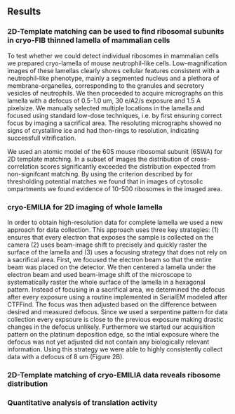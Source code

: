 ## Results

### 2D-Template matching can be used to find ribosomal subunits in cryo-FIB thinned lamella of mammalian cells

To test whether we could detect individual ribosomes in mammalian cells we
prepared cryo-lamella of mouse neutrophil-like cells. Low-magnification images
of these lamellas clearly shows cellular features consistent with a
neutrophil-like phenotype, mainly a segmented nucleus and a plethora of
membrane-organelles, corresponding to the granules and secretory vesicles of
neutrophils. We then proceeded to acquire micrographs on this lamella with a
defocus of 0.5-1.0 um, 30 e/A2/s exposure and 1.5 A pixelsize. We manually
selected multiple locations in the lamella and focused using standard low-dose
techniques, i.e. by first ensuring correct focus by imaging a sacrifical area.
The resoluting micrographs showed no signs of crystalline ice and had thon-rings
to  resolution, indicating successfull vitrification. 

We used an atomic model of the 60S mouse ribosomal subunit  (6SWA) for 2D
template matching. In a subset of images the distribution of cross-correlation
scores significantly exceeded the distribution expected from non-signifcant
matching. By using the criterion described by for thresholding potential matches
we found that in images of cytosolic ompartments we found evidence of 10-500
ribosomes in the imaged area.

### cryo-EMILIA for 2D imaging of whole lamella

In order to obtain high-resolution data for complete lamella we used a new
approach for data collection. This approach uses three key strategies: (1)
ensures that every electron that exposes the sample is collected on the camera
(2) uses beam-image shift to precisely and quickly raster the surface of the
lamella and (3) uses a focusing strategy that does not rely on a sacrifical area.
First, we focused the electron beam so that the
entire beam was placed on the detector. We then centered a lamella under the
electron beam and used beam-image shift of the microscope to systematically
raster the whole surface of the lamella in a hexagonal pattern. Instead of
focusing in a sacrifical area, we determined the defocus after every exposure
using a routine implemented in SerialEM modeled after CTFFind. The focus was
then adjusted based on the difference between desired and measured defocus.
Since we used a serpentine pattern for data collection every expsoure is close
to the previous exposure making drastic changes in the defocus unlikely.
Furthermore we started our acquisition pattern on the platinum deposition edge,
so the intial exposure where the defocus was not yet adjusted did not contain
any biologically relevant information. Using this strategy we were able to
highly consistently collect data with a defocus of 8 um (Figure 2B).

### 2D-Template matching of cryo-EMILIA data reveals ribosome distribution 

### Quantitative analysis of translation activity
